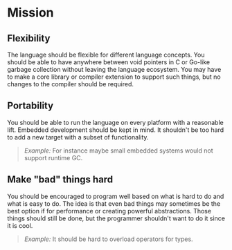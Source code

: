 # Mission

## Flexibility

The language should be flexible for different language concepts. You should be able to have anywhere between void pointers in C or Go-like garbage collection without leaving the language ecosystem. You may have to make a core library or compiler extension to support such things, but no changes to the compiler should be required.

## Portability

You should be able to run the language on every platform with a reasonable lift. Embedded development should be kept in mind. It shouldn't be too hard to add a new target with a subset of functionality.

> *Example:*
For instance maybe small embedded systems would not support runtime GC.

## Make "bad" things hard

You should be encouraged to program well based on what is hard to do and what is easy to do. The idea is that even bad things may sometimes be the best option if for performance or creating powerful abstractions. Those things should still be done, but the programmer shouldn't want to do it since it is cool.

> *Example:*
It should be hard to overload operators for types.
